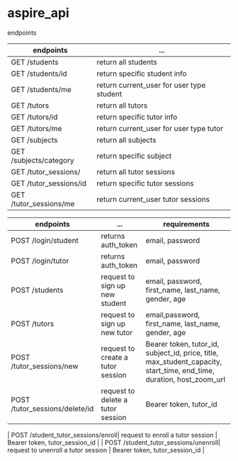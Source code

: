 # aspire_api

endpoints

| endpoints              | ...                                       |
| ---------------------- | ----------------------------------        |
| GET /students          | return all students                       |
| GET /students/id       | return specific student info              |
| GET /students/me       | return current_user for user type student |
| GET /tutors            | return all tutors                         |
| GET /tutors/id         | return specific tutor info                |
| GET /tutors/me         | return current_user for user type tutor   |
| GET /subjects          | return all subjects                       |
| GET /subjects/category | return specific subject                   |
| GET /tutor_sessions/   | return all tutor sessions                 |
| GET /tutor_sessions/id | return specific tutor sessions            |
| GET /tutor_sessions/me | return current_user tutor sessions        |

| endpoints                | ...                               | requirements                                                                                                          |
| ------------------------ | --------------------------------- | --------------------------------------------------------------------------------------------------------------------- |
| POST /login/student              | returns auth_token                | email, password                                                                                                       |
| POST /login/tutor              | returns auth_token                | email, password                                                                                                       |
| POST /students           | request to sign up new student    | email, password, first_name, last_name, gender, age                                                                   |
| POST /tutors             | request to sign up new tutor      | email,password, first_name, last_name, gender, age                                                                    |
| POST /tutor_sessions/new | request to create a tutor session | Bearer token, tutor_id, subject_id, price, title, max_student_capacity, start_time, end_time, duration, host_zoom_url |
| POST /tutor_sessions/delete/id | request to delete a tutor session | Bearer token, tutor_id |

| POST /student_tutor_sessions/enroll| request to enroll a tutor session | Bearer token, tutor_session_id |
| POST /student_tutor_sessions/unenroll| request to unenroll a tutor session | Bearer token, tutor_session_id |
